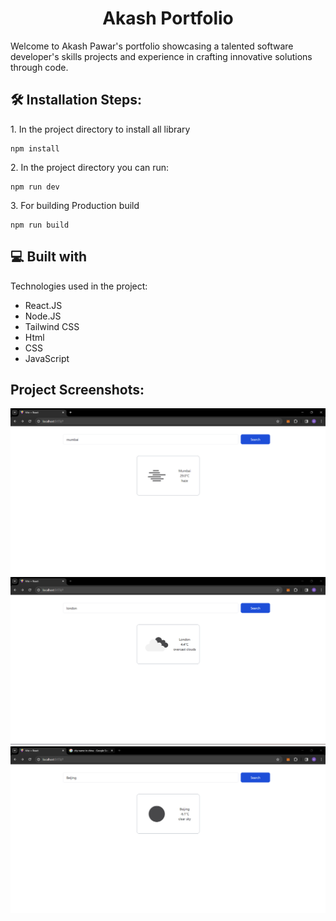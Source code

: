 <h1 align="center" id="title">Akash Portfolio</h1>

<p id="description">Welcome to Akash Pawar's portfolio showcasing a talented software developer's skills projects and experience in crafting innovative solutions through code.</p>


<h2>🛠️ Installation Steps:</h2>

<p>1. In the project directory to install all library</p>

```
npm install
```

<p>2. In the project directory you can run:</p>

```
npm run dev
```

<p>3. For building Production build</p>

```
npm run build
```

  
  
<h2>💻 Built with</h2>

Technologies used in the project:

*   React.JS
*   Node.JS
*   Tailwind CSS
*   Html
*   CSS
*   JavaScript

<h2>Project Screenshots:</h2>

<span><img src="https://github.com/akashpawar43/weather-app/blob/master/src/assets/website1.png" alt="project-screenshot" ></span>
<span><img src="https://github.com/akashpawar43/weather-app/blob/master/src/assets/website2.png" alt="project-screenshot" ></span>
<span><img src="https://github.com/akashpawar43/weather-app/blob/master/src/assets/website3.png" alt="project-screenshot" ></span>
